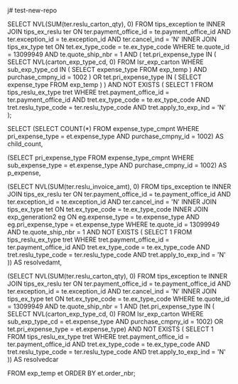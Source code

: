 j# test-new-repo

SELECT NVL(SUM(ter.reslu_carton_qty), 0)
FROM tips_exception te
INNER JOIN tips_ex_reslu ter ON ter.payment_office_id = te.payment_office_id
                             AND ter.exception_id = te.exception_id
                             AND ter.cancel_ind = 'N'
INNER JOIN tips_ex_type tet ON tet.ex_type_code = te.ex_type_code
WHERE te.quote_id = 13099949
  AND te.quote_ship_nbr = 1
  AND (
    tet.pri_expense_type IN (
      SELECT NVL(carton_exp_type_cd, 0)
      FROM lsr_exp_carton
      WHERE sub_exp_type_cd IN (
        SELECT expense_type
        FROM exp_temp
      )
      AND purchase_cmpny_id = 1002
    )
    OR tet.pri_expense_type IN (
      SELECT expense_type
      FROM exp_temp
    )
  )
  AND NOT EXISTS (
    SELECT 1
    FROM tips_reslu_ex_type tret
    WHERE tret.payment_office_id = ter.payment_office_id
      AND tret.ex_type_code = te.ex_type_code
      AND tret.reslu_type_code = ter.reslu_type_code
      AND tret.apply_to_exp_ind = 'N'
  );







SELECT 
  (SELECT COUNT(*) 
   FROM expense_type_cmpnt 
   WHERE pri_expense_type = et.expense_type 
     AND purchase_cmpny_id = 1002) AS child_count,

  (SELECT pri_expense_type 
   FROM expense_type_cmpnt 
   WHERE sub_expense_type = et.expense_type 
     AND purchase_cmpny_id = 1002) AS p_expense,

  (SELECT NVL(SUM(ter.reslu_invoice_amt), 0) 
   FROM tips_exception te
   INNER JOIN tips_ex_reslu ter ON ter.payment_office_id = te.payment_office_id 
                                 AND ter.exception_id = te.exception_id 
                                 AND ter.cancel_ind = 'N'
   INNER JOIN tips_ex_type tet ON tet.ex_type_code = te.ex_type_code
   INNER JOIN exp_generation2 eg ON eg.expense_type = te.expense_type 
                                 AND eg.pri_expense_type = et.expense_type
   WHERE te.quote_id = 13099949 
     AND te.quote_ship_nbr = 1 
     AND NOT EXISTS (
       SELECT 1 
       FROM tips_reslu_ex_type tret
       WHERE tret.payment_office_id = ter.payment_office_id 
         AND tret.ex_type_code = te.ex_type_code 
         AND tret.reslu_type_code = ter.reslu_type_code 
         AND tret.apply_to_exp_ind = 'N'
     )) AS resolvedamt,

  (SELECT NVL(SUM(ter.reslu_carton_qty), 0) 
   FROM tips_exception te
   INNER JOIN tips_ex_reslu ter ON ter.payment_office_id = te.payment_office_id 
                                 AND ter.exception_id = te.exception_id 
                                 AND ter.cancel_ind = 'N'
   INNER JOIN tips_ex_type tet ON tet.ex_type_code = te.ex_type_code
   WHERE te.quote_id = 13099949 
     AND te.quote_ship_nbr = 1 
     AND (tet.pri_expense_type IN (
       SELECT NVL(carton_exp_type_cd, 0)
       FROM lsr_exp_carton
       WHERE sub_exp_type_cd = et.expense_type 
         AND purchase_cmpny_id = 1002)
     OR tet.pri_expense_type = et.expense_type)
     AND NOT EXISTS (
       SELECT 1 
       FROM tips_reslu_ex_type tret
       WHERE tret.payment_office_id = ter.payment_office_id 
         AND tret.ex_type_code = te.ex_type_code 
         AND tret.reslu_type_code = ter.reslu_type_code 
         AND tret.apply_to_exp_ind = 'N'
     )) AS resolvedcar

FROM exp_temp et
ORDER BY et.order_nbr;
